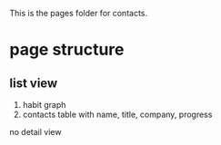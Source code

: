 This is the pages folder for contacts.

# page structure

## list view

1. habit graph
2. contacts table with name, title, company, progress

no detail view